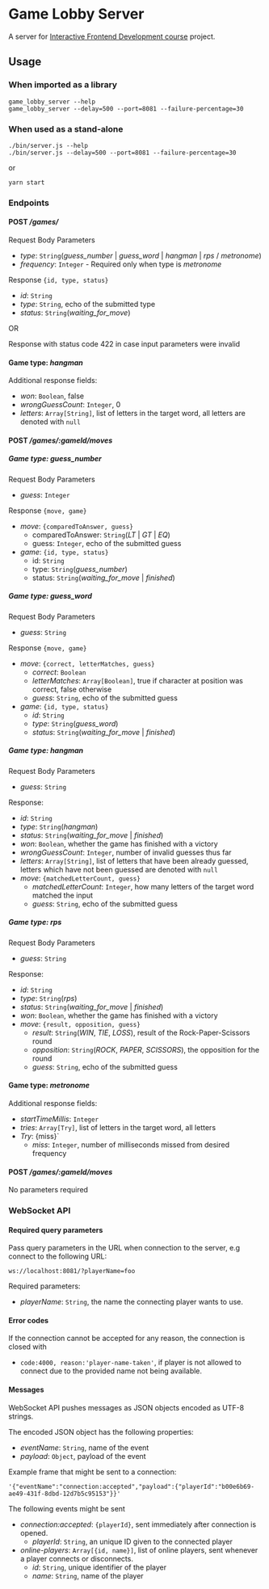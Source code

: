# Game Lobby Server

A server for [Interactive Frontend Development course](https://courses.cs.ut.ee/2017/react/spring/) project.

## Usage

### When imported as a library

```
game_lobby_server --help
game_lobby_server --delay=500 --port=8081 --failure-percentage=30
```

### When used as a stand-alone

```
./bin/server.js --help
./bin/server.js --delay=500 --port=8081 --failure-percentage=30
```

or 

```
yarn start
```

### Endpoints

#### POST _/games/_

Request Body Parameters

* _type_: `String`(_guess_number_ | _guess_word_ | _hangman_ | _rps_ / _metronome_)
* _frequency_: `Integer` - Required only when type is _metronome_

Response `{id, type, status}`

* _id_: `String`
* _type_: `String`, echo of the submitted type
* _status_: `String`(_waiting_for_move_)

OR

Response with status code 422 in case input parameters were invalid

#### Game type: _hangman_

Additional response fields:

* _won_: `Boolean`, false
* _wrongGuessCount_: `Integer`, 0
* _letters_: `Array[String]`, list of letters in the target word, all letters
  are denoted with `null`

#### POST _/games/:gameId/moves_

##### Game type: _guess_number_

Request Body Parameters

* _guess_: `Integer`

Response `{move, game}`

* _move_: `{comparedToAnswer, guess}`
    * comparedToAnswer: `String`(_LT_ | _GT_ | _EQ_)
    * guess: `Integer`, echo of the submitted guess
* _game_: `{id, type, status}`
    * id: `String`
    * type: `String`(_guess_number_)
    * status: `String`(_waiting_for_move_ | _finished_)

##### Game type: _guess_word_

Request Body Parameters

* _guess_: `String`

Response `{move, game}`

* _move_: `{correct, letterMatches, guess}`
    * _correct_: `Boolean`
    * _letterMatches_: `Array[Boolean]`, true if character at position was correct, false otherwise
    * _guess_: `String`, echo of the submitted guess
* _game_: `{id, type, status}`
    * _id_: `String`
    * _type_: `String`(_guess_word_)
    * _status_: `String`(_waiting_for_move_ | _finished_)

##### Game type: _hangman_

Request Body Parameters

* _guess_: `String`

Response:

* _id_: `String`
* _type_: `String`(_hangman_)
* _status_: `String`(_waiting_for_move_ | _finished_)
* _won_: `Boolean`, whether the game has finished with a victory
* _wrongGuessCount_: `Integer`, number of invalid guesses thus far
* _letters_: `Array[String]`, list of letters that have been already guessed,
  letters which have not been guessed are denoted with `null`
* _move_: `{matchedLetterCount, guess}`
    * _matchedLetterCount_: `Integer`, how many letters of the target word matched the input
    * _guess_: `String`, echo of the submitted guess

##### Game type: _rps_

Request Body Parameters

* _guess_: `String`

Response:

* _id_: `String`
* _type_: `String`(_rps_)
* _status_: `String`(_waiting_for_move_ | _finished_)
* _won_: `Boolean`, whether the game has finished with a victory
* _move_: `{result, opposition, guess}`
    * _result_: `String`(_WIN_, _TIE_, _LOSS_), result of the
      Rock-Paper-Scissors round
    * _opposition_: `String`(_ROCK_, _PAPER_, _SCISSORS_), the opposition for the round
    * _guess_: `String`, echo of the submitted guess

#### Game type: _metronome_

Additional response fields:

* _startTimeMillis_: `Integer`
* _tries_: `Array[Try]`, list of letters in the target word, all letters
* _Try_: {miss}`
    * _miss_: `Integer`, number of milliseconds missed from desired frequency

#### POST _/games/:gameId/moves_

No parameters required

### WebSocket API

#### Required query parameters

Pass query parameters in the URL when connection to the server, e.g connect to the following URL:
```
ws://localhost:8081/?playerName=foo
```

Required parameters:

* _playerName_: `String`, the name the connecting player wants to use.

#### Error codes

If the connection cannot be accepted for any reason, the connection is closed with

* `code:4000, reason:'player-name-taken'`, if player is not allowed to connect due to the provided name not being available.

#### Messages

WebSocket API pushes messages as JSON objects encoded as UTF-8 strings.

The encoded JSON object has the following properties:

* _eventName_: `String`, name of the event
* _payload_: `Object`, payload of the event

Example frame that might be sent to a connection:
```
'{"eventName":"connection:accepted","payload":{"playerId":"b00e6b69-ae49-431f-8dbd-12d7b5c95153"}}'
```

The following events might be sent

* _connection:accepted_: `{playerId}`, sent immediately after connection is opened.
    * _playerId_: `String`, an unique ID given to the connected player
* _online-players_: `Array[{id, name}]`, list of online players, sent whenever a player connects or disconnects.
    * _id_: `String`, unique identifier of the player
    * _name_: `String`, name of the player
